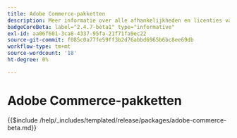 ```yaml
---
title: Adobe Commerce-pakketten
description: Meer informatie over alle afhankelijkheden en licenties van derden die in Adobe Commerce worden gebruikt.
badgeCoreBeta: label="2.4.7-bèta1" type="informative"
exl-id: aa06f601-3ca8-4337-95fa-21f71fa9ec22
source-git-commit: f085c0a77fe59ff3b2d76abbd6965b6bc8ee69db
workflow-type: tm+mt
source-wordcount: '18'
ht-degree: 0%

---
```


# Adobe Commerce-pakketten

{{$include /help/_includes/templated/release/packages/adobe-commerce-beta.md}}

